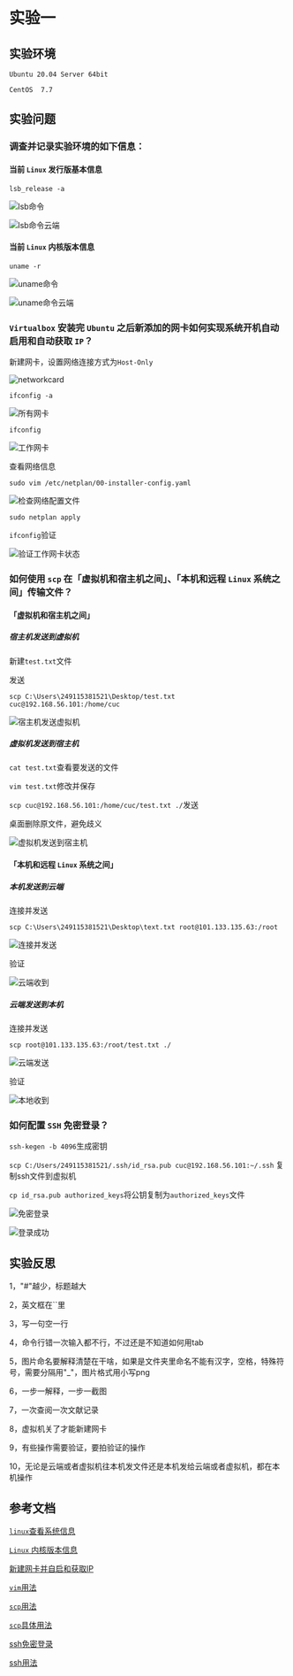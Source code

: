 # 实验一

## 实验环境

`Ubuntu 20.04 Server 64bit`

`CentOS  7.7`

## 实验问题

### 调查并记录实验环境的如下信息：

#### 当前 `Linux` 发行版基本信息

`lsb_release -a`

![`lsb`命令](img/lsb_local.png)

![`lsb`命令云端](img/lsb_cloud.png)

#### 当前 `Linux` 内核版本信息

`uname -r`

![`uname`命令](img/uname_local.png)

![`uname`命令云端](img/uname_cloud.png)

### `Virtualbox` 安装完 `Ubuntu` 之后新添加的网卡如何实现系统开机自动启用和自动获取 `IP`？

新建网卡，设置网络连接方式为`Host-Only`

![`networkcard`](img/networkcard_local.png)

`ifconfig -a`

![所有网卡](img/allnc.png)

`ifconfig`

![工作网卡](img/worknc.png)

查看网络信息

`sudo vim /etc/netplan/00-installer-config.yaml`

![检查网络配置文件](img/checknc.png)

`sudo netplan apply`

`ifconfig`验证

![验证工作网卡状态](img/worknc_1.png)

### 如何使用 `scp` 在「虚拟机和宿主机之间」、「本机和远程 `Linux` 系统之间」传输文件？

#### 「虚拟机和宿主机之间」

##### 宿主机发送到虚拟机

新建`test.txt`文件

发送

`scp C:\Users\249115381521\Desktop/test.txt cuc@192.168.56.101:/home/cuc`

![宿主机发送虚拟机](img/h_to_v.png)

##### 虚拟机发送到宿主机

`cat test.txt`查看要发送的文件

`vim test.txt`修改并保存

`scp cuc@192.168.56.101:/home/cuc/test.txt ./`发送

桌面删除原文件，避免歧义

![虚拟机发送到宿主机](img/v_to_h.png)

#### 「本机和远程 `Linux` 系统之间」

##### 本机发送到云端

连接并发送

`scp C:\Users\249115381521\Desktop\text.txt root@101.133.135.63:/root`

![连接并发送](img/h_to_cloud.png)

验证

![云端收到](img/cloud_receive.png)

##### 云端发送到本机

连接并发送

`scp root@101.133.135.63:/root/test.txt ./`

![云端发送](img/cloud_to_h.png)

验证

![本地收到](img\home_receive.png)

### 如何配置 `SSH` 免密登录？

`ssh-kegen -b 4096`生成密钥

`scp C:/Users/249115381521/.ssh/id_rsa.pub cuc@192.168.56.101:~/.ssh` 复制ssh文件到虚拟机

`cp id_rsa.pub authorized_keys`将公钥复制为`authorized_keys`文件

![免密登录](img/ssh-key-1.png)

![登录成功](img/win.png)

## 实验反思

1，"#"越少，标题越大

2，英文框在``里

3，写一句空一行

4，命令行错一次输入都不行，不过还是不知道如何用tab

5，图片命名要解释清楚在干啥，如果是文件夹里命名不能有汉字，空格，特殊符号，需要分隔用"_"，图片格式用小写png

6，一步一解释，一步一截图

7，一次查阅一次文献记录

8，虚拟机关了才能新建网卡

9，有些操作需要验证，要拍验证的操作

10，无论是云端或者虚拟机往本机发文件还是本机发给云端或者虚拟机，都在本机操作

## 参考文档

[`linux`查看系统信息](https://it.51dongshi.com/esgedfrrshdhr.html)

[`Linux` 内核版本信息](https://it.51dongshi.com/esgedfrrdcgbh.html)

[新建网卡并自启和获取IP](https://blog.csdn.net/xiongyangg/article/details/110206220)

[`vim`用法](https://mp.weixin.qq.com/s?src=11&timestamp=1650776688&ver=3757&signature=tRilT1ehoWuFbdDZC8*WQvn*-yFVCNOCWGMOXjk0EQvEpzrmlTjv-Ssuh6eoCBtbtknwyF3JJ3vXurw-DE3jS6jQ2UqboAm4uLY8jRhISkj8stD818J2RD-H7gWANJrG&new=1)

[`scp`用法](https://www.runoob.com/linux/linux-comm-scp.html)

[`scp`具体用法](http://courses.cuc.edu.cn/course/82669/forum#/topics/219985?show_sidebar=false&scrollTo=topic-219985&pageIndex=1&pageCount=1&topicIds=220990,219985,219877&predicate=lastUpdatedDate&reverse)

[ssh免密登录](https://blog.csdn.net/pengjunlee/article/details/80919833)

[ssh用法](https://it.51dongshi.com/esgedfrsdesas.html)